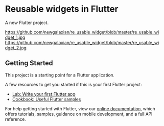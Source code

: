 # Reusable widgets in Flutter


A new Flutter project.

https://github.com/newgalaxian/re_usable_widget/blob/master/re_usable_widget_1.jpg
https://github.com/newgalaxian/re_usable_widget/blob/master/re_usable_widget_2.jpg

## Getting Started

This project is a starting point for a Flutter application.

A few resources to get you started if this is your first Flutter project:

- [Lab: Write your first Flutter app](https://flutter.dev/docs/get-started/codelab)
- [Cookbook: Useful Flutter samples](https://flutter.dev/docs/cookbook)

For help getting started with Flutter, view our
[online documentation](https://flutter.dev/docs), which offers tutorials,
samples, guidance on mobile development, and a full API reference.
